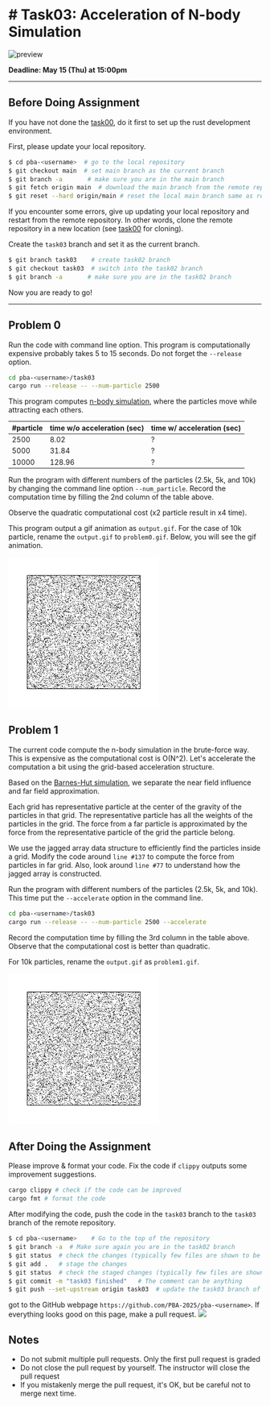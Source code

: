 # # Task03: Acceleration of N-body Simulation

![preview](thumbnail.gif)

**Deadline: May 15 (Thu) at 15:00pm**

----

## Before Doing Assignment

If you have not done the [task00](../task00), do it first to set up the rust development environment.

First, please update your local repository.

```bash
$ cd pba-<username>  # go to the local repository
$ git checkout main  # set main branch as the current branch
$ git branch -a       # make sure you are in the main branch
$ git fetch origin main  # download the main branch from the remote repository
$ git reset --hard origin/main # reset the local main branch same as remote repository
```

If you encounter some errors, give up updating your local repository and restart from the remote repository. 
In other words, clone the remote repository in a new location (see [task00](../task00) for cloning).

Create the `task03` branch and set it as the current branch.

```bash
$ git branch task03    # create task02 branch
$ git checkout task03  # switch into the task02 branch
$ git branch -a       # make sure you are in the task02 branch
```

Now you are ready to go!

---

## Problem 0

Run the code with command line option. This program is computationally expensive probably takes 5 to 15 seconds. Do not forget the `--release` option.

```bash
cd pba-<username>/task03
cargo run --release -- --num-particle 2500
```

This program computes [n-body simulation](https://en.wikipedia.org/wiki/N-body_simulation), where the particles move while attracting each others.

| #particle | time w/o acceleration (sec) | time w/ acceleration (sec) |
|-----------|-----------------------------|----------------------------|
| 2500      | 8.02                        | ?                          |
| 5000      | 31.84                       | ?                          |
| 10000     | 128.96                      | ?                          |

Run the program with different numbers of the particles (2.5k, 5k, and 10k) by changing the command line option `--num_particle`. 
Record the computation time by filling the 2nd column of the table above.

Observe the quadratic computational cost (x2 particle result in x4 time).

This program output a gif animation as `output.gif`. For the case of 10k particle, rename the `output.gif` to `problem0.gif`.
Below, you will see the gif animation.

![problem0](problem0.gif)

## Problem 1

The current code compute the n-body simulation in the brute-force way. 
This is expensive as the computational cost is O(N^2). 
Let's accelerate the computation a bit using the grid-based acceleration structure.

Based on the [Barnes-Hut simulation](https://en.wikipedia.org/wiki/Barnes%E2%80%93Hut_simulation), 
we separate the near field influence and far field approximation.

Each grid has representative particle at the center of the gravity of the particles in that grid.
The representative particle has all the weights of the particles in the grid. 
The force from a far particle is approximated by the force from the representative particle of the grid the particle belong.

We use the jagged array data structure to efficiently find the particles inside a grid.
Modify the code around `line #137` to compute the force from particles in far grid.
Also, look around `line #77` to understand how the jagged array is constructed. 

Run the program with different numbers of the particles (2.5k, 5k, and 10k). 
This time put the `--accelerate` option in the command line.

```bash
cd pba-<username>/task03
cargo run --release -- --num-particle 2500 --accelerate
```

Record the computation time by filling the 3rd column in the table above.
Observe that the computational cost is better than quadratic.


For 10k particles, rename the `output.gif` as `problem1.gif`. 

![problem1](problem1.gif)


## After Doing the Assignment

Please improve & format your code. Fix the code if `clippy` outputs some improvement suggestions.

```bash
cargo clippy # check if the code can be improved   
cargo fmt # format the code
```

After modifying the code, push the code in the `task03` branch to the `task03` branch of the remote repository.

```bash
$ cd pba-<username>    # Go to the top of the repository
$ git branch -a  # Make sure again you are in the task02 branch
$ git status  # check the changes (typically few files are shown to be "updated")
$ git add .   # stage the changes
$ git status  # check the staged changes (typically few files are shown to be "staged")
$ git commit -m "task03 finished"   # The comment can be anything
$ git push --set-upstream origin task03  # update the task03 branch of the remote repository
```

got to the GitHub webpage `https://github.com/PBA-2025/pba-<username>`.
If everything looks good on this page, make a pull request.
![](../doc/pullrequest.png)

## Notes
- Do not submit multiple pull requests. Only the first pull request is graded
- Do not close the pull request by yourself. The instructor will close the pull request
- If you mistakenly merge the pull request, it's OK, but be careful not to merge next time.
